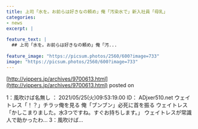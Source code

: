 ```yaml
---
title: 上司「水を。お前らは好きなの頼め」俺「汚染水で」新入社員「母乳」
categories:
- news
excerpt: |
  
feature_text: |
  ## 上司「水を。お前らは好きなの頼め」俺「汚...
  
feature_image: "https://picsum.photos/2560/600?image=733"
image: "https://picsum.photos/2560/600?image=733"
---
```


[http://vippers.jp/archives/9700613.html](http://vippers.jp/archives/9700613.html)
posted on 

<!--more-->

1：風吹けば名無し ： 2021/05/25(火)09:53:19.00 ID： ADjxer510.net ウェイトレス「！？」チラッ俺を見る 俺「ブンブン」必死に首を振る ウェイトレス「かしこまりました。水3つですね。すぐお持ちします。」 ウェイトレスが常識人で助かったわ… 3：風吹けば...
